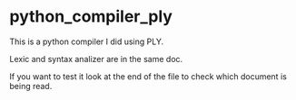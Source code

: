 # python_compiler_ply
This is a python compiler I did using PLY.

Lexic and syntax analizer are in the same doc.

If you want to test it look at the end of the file to check which document is being read.
